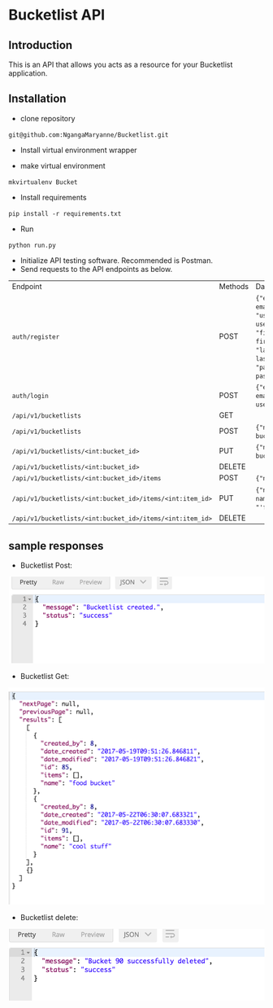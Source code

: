 # Bucketlist API
## Introduction
This is an API that allows you acts as a resource for your Bucketlist application.

## Installation
* clone repository

 `git@github.com:NgangaMaryanne/Bucketlist.git`

* Install virtual environment wrapper

* make virtual environment

 `mkvirtualenv Bucket`

* Install requirements 

 `pip install -r requirements.txt`

* Run
 
 `python run.py`

* Initialize API testing software. Recommended is Postman.
* Send requests to the API endpoints as below.


|           |          |                                                                                                                                                                                |
|-----------|---------|---------------------------------------------------------------------------------------------------------------------------------------------------------------------------------| 
| Endpoint  | Methods |  Data required                                                                                                                                                                    | 
| `auth/register `  | POST  | `{"email":"this user email", "username":"this user username": "first_name":"this user firstname", "last_name": "this user last name", "password":"this user password"}` | 
| `auth/login` | POST | `{"email":"this user email","password":"this user password"}`                                                                                                                 | 
| `/api/v1/bucketlists` |  GET                                                                                                                                                                              |                                                                                                                                                                        |
| `/api/v1/bucketlists`                                     | POST    | `{"name": "this bucketlist name"} `                                                                                                 |
| `/api/v1/bucketlists/<int:bucket_id> `                    | PUT     | `{"name": "updated bucketlist name"}`                                                                                               |
| `/api/v1/bucketlists/<int:bucket_id> `                    | DELETE  |                                                                                                                                   |
| `/api/v1/bucketlists/<int:bucket_id>/items`               | POST    | `{"name": "item name"}`                                                                                                              |
| `/api/v1/bucketlists/<int:bucket_id>/items/<int:item_id>` | PUT     | `{"name ": "new item name", "done": "'false'/'true'"} `                                                                              |
| `/api/v1/bucketlists/<int:bucket_id>/items/<int:item_id>` | DELETE  |                                                                                                                                       |


## sample responses
* Bucketlist Post:

![alt](static/post.png)

* Bucketlist Get:

![alt](static/get.png) 
* Bucketlist delete:

![alt](static/delete.png)

